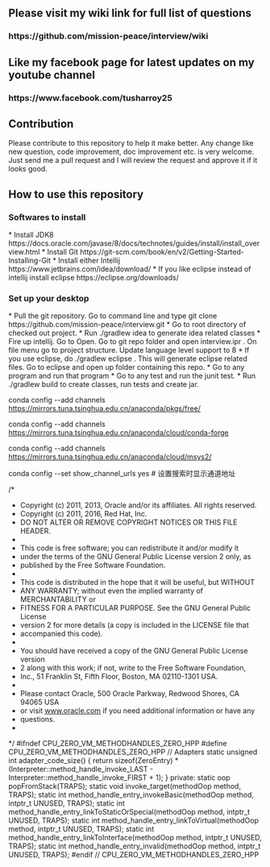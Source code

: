 
<h2>Please visit my wiki link for full list of questions</h2>
<h3>https://github.com/mission-peace/interview/wiki</h3>

<h2> Like my facebook page for latest updates on my youtube channel</h2>
<h3>https://www.facebook.com/tusharroy25</h3>

<h2> Contribution </h2>
Please contribute to this repository to help it make better. Any change like new question, code improvement, doc improvement etc. is very welcome. Just send me a pull request and I will review the request and approve it if it looks good. 

<h2> How to use this repository </h2>

<h3> Softwares to install </h3>
* Install JDK8 https://docs.oracle.com/javase/8/docs/technotes/guides/install/install_overview.html
* Install Git https://git-scm.com/book/en/v2/Getting-Started-Installing-Git
* Install either Intellij https://www.jetbrains.com/idea/download/
* If you like eclipse instead of intellij install eclipse https://eclipse.org/downloads/

<h3> Set up your desktop </h3>
* Pull the git repository. Go to command line and type git clone https://github.com/mission-peace/interview.git
* Go to root directory of checked out project.
* Run ./gradlew idea to generate idea related classes
* Fire up intellij. Go to Open. Go to git repo folder and open interview.ipr . On file menu go to project structure. Update language level support to 8
* If you use eclipse, do ./gradlew eclipse . This will generate eclipse related files. Go to eclipse and open up folder containing this repo.
* Go to any program and run that program
* Go to any test and run the junit test.
* Run ./gradlew build to create classes, run tests and create jar.


conda config --add channels https://mirrors.tuna.tsinghua.edu.cn/anaconda/pkgs/free/

conda config --add channels https://mirrors.tuna.tsinghua.edu.cn/anaconda/cloud/conda-forge

conda config --add channels https://mirrors.tuna.tsinghua.edu.cn/anaconda/cloud/msys2/

conda config --set show_channel_urls yes   # 设置搜索时显示通道地址

/*
 * Copyright (c) 2011, 2013, Oracle and/or its affiliates. All rights reserved.
 * Copyright (c) 2011, 2016, Red Hat, Inc.
 * DO NOT ALTER OR REMOVE COPYRIGHT NOTICES OR THIS FILE HEADER.
 *
 * This code is free software; you can redistribute it and/or modify it
 * under the terms of the GNU General Public License version 2 only, as
 * published by the Free Software Foundation.
 *
 * This code is distributed in the hope that it will be useful, but WITHOUT
 * ANY WARRANTY; without even the implied warranty of MERCHANTABILITY or
 * FITNESS FOR A PARTICULAR PURPOSE.  See the GNU General Public License
 * version 2 for more details (a copy is included in the LICENSE file that
 * accompanied this code).
 *
 * You should have received a copy of the GNU General Public License version
 * 2 along with this work; if not, write to the Free Software Foundation,
 * Inc., 51 Franklin St, Fifth Floor, Boston, MA 02110-1301 USA.
 *
 * Please contact Oracle, 500 Oracle Parkway, Redwood Shores, CA 94065 USA
 * or visit www.oracle.com if you need additional information or have any
 * questions.
 *
 */
#ifndef CPU_ZERO_VM_METHODHANDLES_ZERO_HPP
#define CPU_ZERO_VM_METHODHANDLES_ZERO_HPP
// Adapters
static unsigned int adapter_code_size() {
  return sizeof(ZeroEntry) * (Interpreter::method_handle_invoke_LAST - Interpreter::method_handle_invoke_FIRST + 1);
}
private:
  static oop popFromStack(TRAPS);
  static void invoke_target(methodOop method, TRAPS);
  static int method_handle_entry_invokeBasic(methodOop method, intptr_t UNUSED, TRAPS);
  static int method_handle_entry_linkToStaticOrSpecial(methodOop method, intptr_t UNUSED, TRAPS);
  static int method_handle_entry_linkToVirtual(methodOop method, intptr_t UNUSED, TRAPS);
  static int method_handle_entry_linkToInterface(methodOop method, intptr_t UNUSED, TRAPS);
  static int method_handle_entry_invalid(methodOop method, intptr_t UNUSED, TRAPS);
#endif // CPU_ZERO_VM_METHODHANDLES_ZERO_HPP

